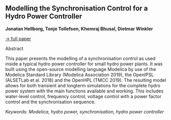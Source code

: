 ## Modelling the Synchronisation Control for a Hydro Power Controller

**Jonatan Hellborg, Tonje Tollefsen, Khemraj Bhusal, Dietmar Winkler**

[&#8594; full paper](../proceedings/papers/Modelica2021session8A_paper1.pdf)

Abstract

This paper presents the modelling of a synchronisation
control as used inside a typical hydro power controller
for small hydro power plants. It was built using
the open-source modelling language Modelica by use
of the Modelica Standard Library (Modelica Association
2019), the OpenIPSL (ALSETLab et al. 2018) and the
OpenHPL (TMCC 2019).
The resulting model allows for both transient and longterm
simulations for the complete hydro power system
with the main functions available and working. This includes
water-level control, frequency control, voltage control
with a power factor control and the synchronisation
sequence.

*Keywords: Modelica, hydro power, synchronisation, hydro power controller*
